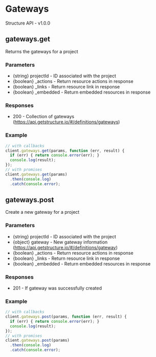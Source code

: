 # Gateways
Structure API - v1.0.0

## gateways.get
Returns the gateways for a project


### Parameters
- {string} projectId - ID associated with the project 
- {boolean} _actions - Return resource actions in response 
- {boolean} _links - Return resource link in response 
- {boolean} _embedded - Return embedded resources in response 

### Responses
- 200 - Collection of gateways (https://api.getstructure.io/#/definitions/gateways)

### Example
```javascript
// with callbacks
client.gateways.get(params, function (err, result) {
  if (err) { return console.error(err); }
  console.log(result);
});
// with promises
client.gateways.get(params)
  .then(console.log)
  .catch(console.error);
```
## gateways.post
Create a new gateway for a project


### Parameters
- {string} projectId - ID associated with the project 
- {object} gateway - New gateway information (https://api.getstructure.io/#/definitions/gateway)
- {boolean} _actions - Return resource actions in response 
- {boolean} _links - Return resource link in response 
- {boolean} _embedded - Return embedded resources in response 

### Responses
- 201 - If gateway was successfully created 

### Example
```javascript
// with callbacks
client.gateways.post(params, function (err, result) {
  if (err) { return console.error(err); }
  console.log(result);
});
// with promises
client.gateways.post(params)
  .then(console.log)
  .catch(console.error);
```
